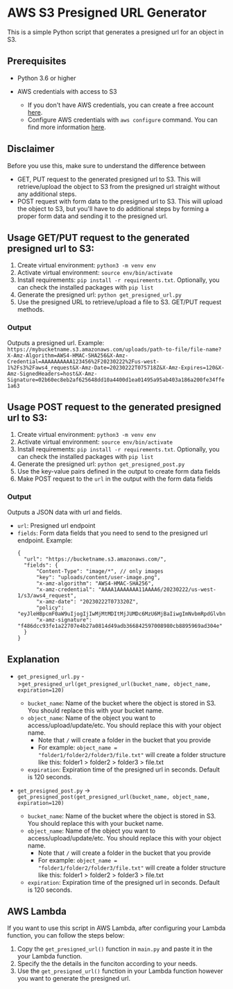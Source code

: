 <!-- @format -->

# AWS S3 Presigned URL Generator

This is a simple Python script that generates a presigned url for an object in S3.

## Prerequisites

- Python 3.6 or higher
- AWS credentials with access to S3

  - If you don't have AWS credentials, you can create a free account [here](https://aws.amazon.com/free/).
  - Configure AWS credentials with `aws configure` command. You can find more information [here](https://docs.aws.amazon.com/cli/latest/userguide/cli-configure-quickstart.html).

## Disclaimer

Before you use this, make sure to understand the difference between

- GET, PUT request to the generated presigned url to S3. This will retrieve/upload the object to S3 from the presigned url straight without any additional steps.
- POST request with form data to the presigned url to S3. This will upload the object to S3, but you'll have to do additional steps by forming a proper form data and sending it to the presigned url.

## Usage GET/PUT request to the generated presigned url to S3:

1. Create virtual environment: `python3 -m venv env`
2. Activate virtual environment: `source env/bin/activate`
3. Install requirements: `pip install -r requirements.txt`. Optionally, you can check the installed packages with `pip list`
4. Generate the presigned url: `python get_presigned_url.py`
5. Use the presigned URL to retrieve/upload a file to S3. GET/PUT request methods.

### Output

Outputs a presigned url. Example:
`https://mybucketname.s3.amazonaws.com/uploads/path-to-file/file-name?X-Amz-Algorithm=AWS4-HMAC-SHA256&X-Amz-Credential=AAAAAAAAAA123456%2F20230222%2Fus-west-1%2Fs3%2Faws4_request&X-Amz-Date=20230222T075718Z&X-Amz-Expires=120&X-Amz-SignedHeaders=host&X-Amz-Signature=02b60ec8eb2af625648dd10a4400d1ea01495a95ab403a186a200fe34ffe1a63`

## Usage POST request to the generated presigned url to S3:

1. Create virtual environment: `python3 -m venv env`
2. Activate virtual environment: `source env/bin/activate`
3. Install requirements: `pip install -r requirements.txt`. Optionally, you can check the installed packages with `pip list`
4. Generate the presigned url: `python get_presigned_post.py`
5. Use the key-value pairs defined in the output to create form data fields
6. Make POST request to the `url` in the output with the form data fields

### Output

Outputs a JSON data with url and fields.

- `url`: Presigned url endpoint
- `fields`: Form data fields that you need to send to the presigned url endpoint.
  Example:
  ````
  {
    "url": "https://bucketname.s3.amazonaws.com/",
    "fields": {
        "Content-Type": "image/*", // only images
        "key": "uploads/content/user-image.png",
        "x-amz-algorithm": "AWS4-HMAC-SHA256",
        "x-amz-credential": "AAAA1AAAAAAA11AAAA6/20230222/us-west-1/s3/aws4_request",
        "x-amz-date": "20230222T073320Z",
        "policy": "eyJleHBpcmF0aW9uIjogIjIwMjMtMDItMjJUMDc6MzU6MjBaIiwgImNvbmRpdGlvbnMiOiBbWyJjb250ZW50LWxlbmd0aC1yYW5nZSIsIDAsIDIwOTcxNTJdLCB7IkNvbnRlbnQtVHlwZSI6ICJpbWFnZS8qIn0sIHsiYnVja2V0IjogImVhemVsLWlvIn0sIHsia2V5IjogInVwbG9hZHMvdXNlcl9nZW5lcmF0ZWRfY29udGVudC91c2VyLWltYWdlLnBuZyJ9LCB7IngtYW16LWFsZ29yaXRobSI6ICJBV1M0LUhNQUMtU0hBMjU2In0sIHsieC1hbXotY3JlZGVudGlhbCI6ICJBS0lBNUlSTVRYTFJDNzRBQU1FNi8yMDIzMDIyMi9hcC1ub3J0aGVhc3QtMi9zMy9hd3M0X3JlcXVlc3QifSwgeyJ4LWFtei1kYXRlIjogIjIwMjMwMjIyVDA3MzMyMFoifV19",
        "x-amz-signature": "f486dcc93fe1a22707e4b27a0814d49adb366842597008980cb8895969ad304e"
    }
  }
  ````

## Explanation

- `get_presigned_url.py` ->`get_presigned_url(get_presigned_url(bucket_name, object_name, expiration=120)`

  - `bucket_name`: Name of the bucket where the object is stored in S3. You should replace this with your bucket name.
  - `object_name`: Name of the object you want to access/upload/update/etc. You should replace this with your object name.
    - Note that `/` will create a folder in the bucket that you provide
    - For example: `object_name = "folder1/folder2/folder3/file.txt"` will create a folder structure like this: folder1 > folder2 > folder3 > file.txt
  - `expiration`: Expiration time of the presigned url in seconds. Default is 120 seconds.

- `get_presigned_post.py` -> `get_presigned_post(get_presigned_url(bucket_name, object_name, expiration=120)`

  - `bucket_name`: Name of the bucket where the object is stored in S3. You should replace this with your bucket name.
  - `object_name`: Name of the object you want to access/upload/update/etc. You should replace this with your object name.
    - Note that `/` will create a folder in the bucket that you provide
    - For example: `object_name = "folder1/folder2/folder3/file.txt"` will create a folder structure like this: folder1 > folder2 > folder3 > file.txt
  - `expiration`: Expiration time of the presigned url in seconds. Default is 120 seconds.

## AWS Lambda

If you want to use this script in AWS Lambda, after configuring your Lambda function, you can follow the steps below:

1. Copy the `get_presigned_url()` function in `main.py` and paste it in the your Lambda function.
2. Specify the the details in the funciton according to your needs.
3. Use the `get_presigned_url()` function in your Lambda function however you want to generate the presigned url.
